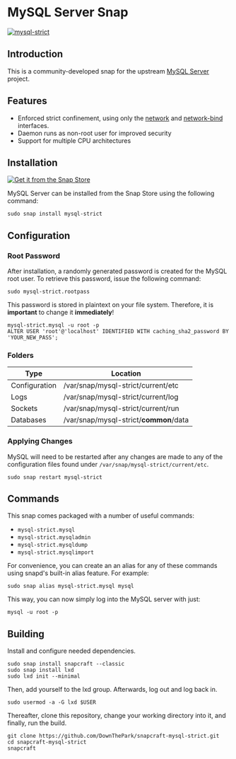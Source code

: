 # MySQL Server Snap
[![mysql-strict](https://snapcraft.io/mysql-strict/badge.svg)](https://snapcraft.io/mysql-strict)

## Introduction

This is a community-developed snap for the upstream [MySQL Server](https://github.com/mysql/mysql-server/tags) project.

## Features
- Enforced strict confinement, using only the [network](https://snapcraft.io/docs/network-interface) and [network-bind](https://snapcraft.io/docs/network-bind-interface) interfaces.
- Daemon runs as non-root user for improved security
- Support for multiple CPU architectures

## Installation
[![Get it from the Snap Store](https://snapcraft.io/static/images/badges/en/snap-store-black.svg)](https://snapcraft.io/mysql-strict)

MySQL Server can be installed from the Snap Store using the following command:

    sudo snap install mysql-strict

## Configuration

### Root Password
After installation, a randomly generated password is created for the MySQL root user. To retrieve this password, issue the following command:

    sudo mysql-strict.rootpass

This password is stored in plaintext on your file system. Therefore, it is **important** to change it **immediately**!

    mysql-strict.mysql -u root -p
    ALTER USER 'root'@'localhost' IDENTIFIED WITH caching_sha2_password BY 'YOUR_NEW_PASS';

### Folders

| Type            | Location                                |
|-----------------|-----------------------------------------|
|Configuration    |/var/snap/mysql-strict/current/etc       |
|Logs             |/var/snap/mysql-strict/current/log       |
|Sockets          |/var/snap/mysql-strict/current/run       |
|Databases        |/var/snap/mysql-strict/**common**/data   |

### Applying Changes

MySQL will need to be restarted after any changes are made to any of the configuration files found under `/var/snap/mysql-strict/current/etc`.

    sudo snap restart mysql-strict

## Commands

This snap comes packaged with a number of useful commands:
- `mysql-strict.mysql`
- `mysql-strict.mysqladmin`
- `mysql-strict.mysqldump`
- `mysql-strict.mysqlimport`

For convenience, you can create an an alias for any of these commands using snapd's built-in alias feature. For example:

    sudo snap alias mysql-strict.mysql mysql

This way, you can now simply log into the MySQL server with just:
    
    mysql -u root -p

## Building

Install and configure needed dependencies.

    sudo snap install snapcraft --classic
    sudo snap install lxd
    sudo lxd init --minimal

Then, add yourself to the lxd group. Afterwards, log out and log back in.

    sudo usermod -a -G lxd $USER

Thereafter, clone this repository, change your working directory into it, and finally, run the build.

    git clone https://github.com/DownThePark/snapcraft-mysql-strict.git
    cd snapcraft-mysql-strict
    snapcraft
